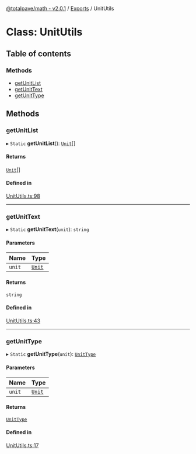[@totalpave/math - v2.0.1](../README.md) / [Exports](../modules.md) / UnitUtils

# Class: UnitUtils

## Table of contents

### Methods

- [getUnitList](UnitUtils.md#getunitlist)
- [getUnitText](UnitUtils.md#getunittext)
- [getUnitType](UnitUtils.md#getunittype)

## Methods

### getUnitList

▸ `Static` **getUnitList**(): [`Unit`](../enums/Unit.md)[]

#### Returns

[`Unit`](../enums/Unit.md)[]

#### Defined in

[UnitUtils.ts:98](https://github.com/totalpave/math/blob/d8ed3af/src/UnitUtils.ts#L98)

___

### getUnitText

▸ `Static` **getUnitText**(`unit`): `string`

#### Parameters

| Name | Type |
| :------ | :------ |
| `unit` | [`Unit`](../enums/Unit.md) |

#### Returns

`string`

#### Defined in

[UnitUtils.ts:43](https://github.com/totalpave/math/blob/d8ed3af/src/UnitUtils.ts#L43)

___

### getUnitType

▸ `Static` **getUnitType**(`unit`): [`UnitType`](../enums/UnitType.md)

#### Parameters

| Name | Type |
| :------ | :------ |
| `unit` | [`Unit`](../enums/Unit.md) |

#### Returns

[`UnitType`](../enums/UnitType.md)

#### Defined in

[UnitUtils.ts:17](https://github.com/totalpave/math/blob/d8ed3af/src/UnitUtils.ts#L17)
